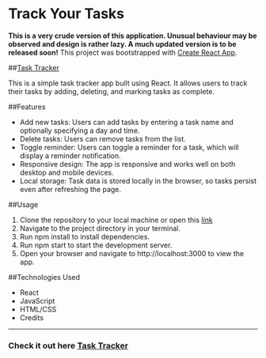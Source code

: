 # Track Your Tasks 

**This is a very crude version of this application. Unusual behaviour may be observed and design is rather lazy. A much updated version is to be released soon!**
This project was bootstrapped with [Create React App](https://github.com/facebook/create-react-app).

##[Task Tracker](https://sotonye0808.github.io/task-tracker)

This is a simple task tracker app built using React. It allows users to track their tasks by adding, deleting, and marking tasks as complete.

##Features
- Add new tasks: Users can add tasks by entering a task name and optionally specifying a day and time.
- Delete tasks: Users can remove tasks from the list.
- Toggle reminder: Users can toggle a reminder for a task, which will display a reminder notification.
- Responsive design: The app is responsive and works well on both desktop and mobile devices.
- Local storage: Task data is stored locally in the browser, so tasks persist even after refreshing the page.

##Usage
1. Clone the repository to your local machine or open this [link](https://sotonye0808.github.io/task-tracker)
1. Navigate to the project directory in your terminal.
1. Run npm install to install dependencies.
1. Run npm start to start the development server.
1. Open your browser and navigate to http://localhost:3000 to view the app.

##Technologies Used
* React
* JavaScript
* HTML/CSS
* Credits

---

### Check it out here [Task Tracker](https://sotonye0808.github.io/task-tracker)

